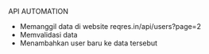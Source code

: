 API AUTOMATION

- Memanggil data di website reqres.in/api/users?page=2
- Memvalidasi data
- Menambahkan user baru ke data tersebut
